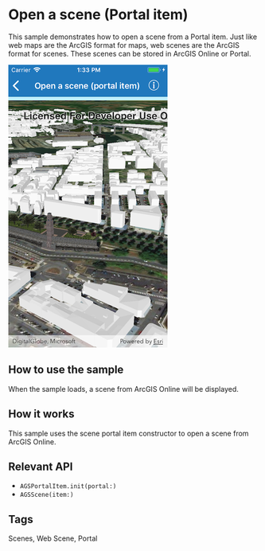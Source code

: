 # Open a scene (Portal item)

This sample demonstrates how to open a scene from a Portal item. Just like web maps are the ArcGIS format for maps, web scenes are the ArcGIS format for scenes. These scenes can be stored in ArcGIS Online or Portal.

![](image1.png)

## How to use the sample

When the sample loads, a scene from ArcGIS Online will be displayed.

## How it works

This sample uses the scene portal item constructor to open a scene from ArcGIS Online.

## Relevant API

* `AGSPortalItem.init(portal:)`
* `AGSScene(item:)`

## Tags

Scenes, Web Scene, Portal
